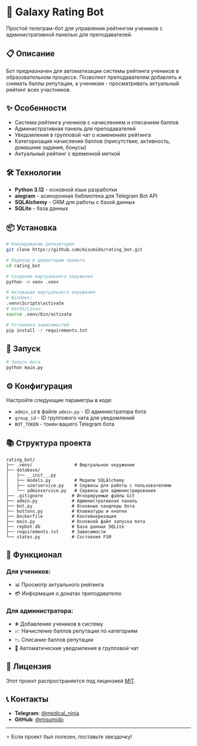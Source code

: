 # 🌌 Galaxy Rating Bot

Простой телеграм-бот для управления рейтингом учеников с административной панелью для преподавателей.

## 📋 Описание

Бот предназначен для автоматизации системы рейтинга учеников в образовательном процессе. Позволяет преподавателям добавлять и снимать баллы репутации, а ученикам - просматривать актуальный рейтинг всех участников.

## ✨ Особенности

- Система рейтинга учеников с начислением и списанием баллов
- Административная панель для преподавателей
- Уведомления в групповой чат о изменениях рейтинга
- Категоризация начисления баллов (присутствие, активность, домашние задания, бонусы)
- Актуальный рейтинг с временной меткой

## 🛠️ Технологии

- **Python 3.12** - основной язык разработки
- **aiogram** - асинхронная библиотека для Telegram Bot API
- **SQLAlchemy** - ORM для работы с базой данных
- **SQLite** - база данных

## 📦 Установка

```bash
# Клонирование репозитория
git clone https://github.com/misumido/rating_bot.git

# Переход в директорию проекта
cd rating_bot

# Создание виртуального окружения
python -m venv .venv

# Активация виртуального окружения
# Windows:
.venv\Scripts\activate
# macOS/Linux:
source .venv/bin/activate

# Установка зависимостей
pip install -r requirements.txt
```

## 🚀 Запуск

```bash
# Запуск бота
python main.py
```

## ⚙️ Конфигурация

Настройте следующие параметры в коде:

- `admin_id` в файле `admin.py` - ID администратора бота
- `group_id` - ID группового чата для уведомлений
- `BOT_TOKEN` - токен вашего Telegram бота

## 📚 Структура проекта

```
rating_bot/
├── .venv/                # Виртуальное окружение
├── database/
│   ├── __init__.py
│   ├── models.py         # Модели SQLAlchemy
│   ├── userservice.py    # Сервисы для работы с пользователями
│   └── adminservice.py   # Сервисы для администрирования
├── .gitignore           # Игнорируемые файлы Git
├── admin.py             # Административная панель
├── bot.py               # Основные хандлеры бота
├── buttons.py           # Клавиатуры и кнопки
├── Dockerfile           # Контейнеризация
├── main.py              # Основной файл запуска бота
├── repbot.db            # База данных SQLite
├── requirements.txt     # Зависимости
└── states.py            # Состояния FSM
```

## 🎯 Функционал

### Для учеников:
- 📊 Просмотр актуального рейтинга
- 💳 Информация о донатах преподавателю

### Для администратора:
- ➕ Добавление учеников в систему
- 📈 Начисление баллов репутации по категориям
- 📉 Списание баллов репутации
- 📢 Автоматические уведомления в групповой чат

## 📄 Лицензия

Этот проект распространяется под лицензией [MIT](LICENSE).

## 📞 Контакты

- **Telegram**: [@medical_ninja](https://t.me/medical_ninja)
- **GitHub**: [@misumido](https://github.com/misumido)

---

⭐ Если проект был полезен, поставьте звездочку!